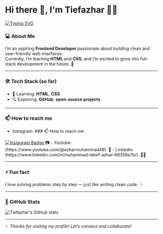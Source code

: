 # Hi there 👋, I'm Tiefazhar 🧑‍🦱
[![Typing SVG](https://readme-typing-svg.demolab.com?size=24&color=00BFFF&center=true&vCenter=true&width=500&lines=Creating+User+Interfaces;Always+Learning;Open+to+Collab)](https://git.io/typing-svg)


### 💻 About Me
I’m an aspiring **Frontend Developer** passionate about building clean and user-friendly web interfaces.  
Currently, I’m learning **HTML** and **CSS**, and I’m excited to grow into full-stack development in the future. 🚀  

---

### 🛠️ Tech Stack (so far)
- 🌱 Learning: **HTML**, **CSS**  
- 🔍 Exploring: **GitHub**, **open-source projects**  

---

### 📫 How to reach me
- Instagram: ### 📫 How to reach me
<a href="https://instagram.com/azharmuhammadlatief" target="_blank">
  <img src="https://img.shields.io/badge/Instagram-%40azharmuhammadlatief-E4405F?style=for-the-badge&logo=instagram&logoColor=white" alt="Instagram Badge"/>
</a> 📷
- Youtube: (https://www.youtube.com/@azharmuhammad48). 🎦
- LinkedIn: (https://www.linkedin.com/in/muhammad-latief-azhar-69358a7b/). 👨‍💻

---

### ⚡ Fun fact
I love solving problems step by step — just like writing clean code. ✨  

---

### 🌟 GitHub Stats
![Tiefazhar's GitHub stats](https://github-readme-stats.vercel.app/api?username=tiefazhar-spqr&show_icons=true&theme=tokyonight)

---

✨ *Thanks for visiting my profile! Let’s connect and collaborate!*  
